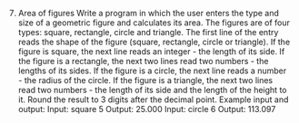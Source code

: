 7. Area of figures
Write a program in which the user enters the type and size of a geometric figure and calculates its area.
The figures are of four types: square, rectangle, circle and triangle.
The first line of the entry reads the shape of the figure (square, rectangle, circle or triangle). 
If the figure is square, the next line reads an integer - the length of its side.
If the figure is a rectangle, the next two lines read two numbers - the lengths of its sides.
If the figure is a circle, the next line reads a number - the radius of the circle.
If the figure is a triangle, the next two lines read two numbers - the length of its side and the length of the height to it.
Round the result to 3 digits after the decimal point.
Example input and output:
Input:
square
5
Output:
25.000
Input:
circle
6
Output:
113.097
